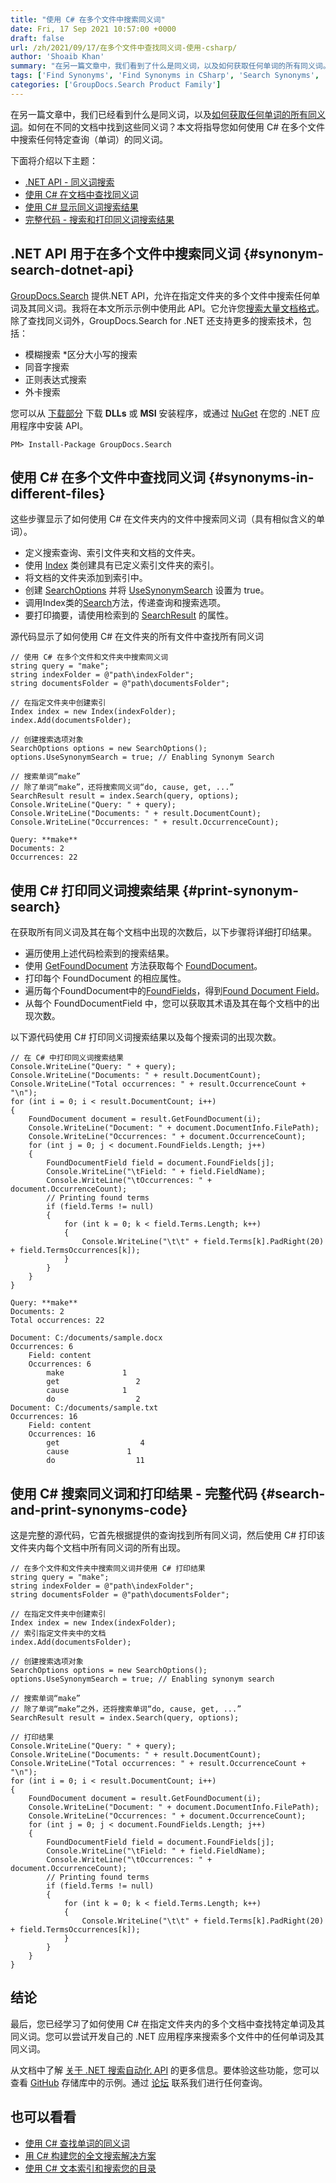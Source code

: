 ```yaml
---
title: "使用 C# 在多个文件中搜索同义词"
date: Fri, 17 Sep 2021 10:57:00 +0000
draft: false
url: /zh/2021/09/17/在多个文件中查找同义词-使用-csharp/
author: 'Shoaib Khan'
summary: "在另一篇文章中，我们看到了什么是同义词，以及如何获取任何单词的所有同义词。如何在不同的文档中找到这些同义词。本文将指导您如何使用 C# 在多个文件中搜索任何特定查询（单词）的同义词。"
tags: ['Find Synonyms', 'Find Synonyms in CSharp', 'Search Synonyms', 'Search Synonyms in CSharp', 'Search Synonyms in Files']
categories: ['GroupDocs.Search Product Family']
---
```


在另一篇文章中，我们已经看到什么是同义词，以及[如何获取任何单词的所有同义词][1]。如何在不同的文档中找到这些同义词？本文将指导您如何使用 C# 在多个文件中搜索任何特定查询（单词）的同义词。

下面将介绍以下主题：

* [.NET API - 同义词搜索][2]
* [使用 C# 在文档中查找同义词][3]
* [使用 C# 显示同义词搜索结果][4]
* [完整代码 - 搜索和打印同义词搜索结果][5]

## .NET API 用于在多个文件中搜索同义词 {#synonym-search-dotnet-api}

[GroupDocs.Search][6] 提供.NET API，允许在指定文件夹的多个文件中搜索任何单词及其同义词。我将在本文所示示例中使用此 API。它允许您[搜索大量文档格式][7]。除了查找同义词外，GroupDocs.Search for .NET 还支持更多的搜索技术，包括：

* 模糊搜索
*区分大小写的搜索
* 同音字搜索
* 正则表达式搜索
* 外卡搜索

您可以从 [下载部分][8] 下载 **DLLs** 或 **MSI** 安装程序，或通过 [NuGet][9] 在您的 .NET 应用程序中安装 API。

```
PM> Install-Package GroupDocs.Search
```

## 使用 C# 在多个文件中查找同义词 {#synonyms-in-different-files}

这些步骤显示了如何使用 C# 在文件夹内的文件中搜索同义词（具有相似含义的单词）。

* 定义搜索查询、索引文件夹和文档的文件夹。
* 使用 [Index][10] 类创建具有已定义索引文件夹的索引。
* 将文档的文件夹添加到索引中。
* 创建 [SearchOptions][11] 并将 [UseSynonymSearch][12] 设置为 true。
* 调用Index类的[Search][13]方法，传递查询和搜索选项。
* 要打印摘要，请使用检索到的 [SearchResult][14] 的属性。

源代码显示了如何使用 C# 在文件夹的所有文件中查找所有同义词

```
// 使用 C# 在多个文件和文件夹中搜索同义词
string query = "make";
string indexFolder = @"path\indexFolder";
string documentsFolder = @"path\documentsFolder";

// 在指定文件夹中创建索引
Index index = new Index(indexFolder);
index.Add(documentsFolder);

// 创建搜索选项对象
SearchOptions options = new SearchOptions();
options.UseSynonymSearch = true; // Enabling Synonym Search

// 搜索单词“make”
// 除了单词“make”，还将搜索同义词“do, cause, get, ...”
SearchResult result = index.Search(query, options);
Console.WriteLine("Query: " + query);
Console.WriteLine("Documents: " + result.DocumentCount);
Console.WriteLine("Occurrences: " + result.OccurrenceCount);
```

```
Query: **make**
Documents: 2
Occurrences: 22
```

## 使用 C# 打印同义词搜索结果 {#print-synonym-search}

在获取所有同义词及其在每个文档中出现的次数后，以下步骤将详细打印结果。

* 遍历使用上述代码检索到的搜索结果。
* 使用 [GetFoundDocument][16] 方法获取每个 [FoundDocument][15]。
* 打印每个 FoundDocument 的相应属性。
* 遍历每个FoundDocument中的[FoundFields][17]，得到[Found Document Field][18]。
* 从每个 FoundDocumentField 中，您可以获取其术语及其在每个文档中的出现次数。

以下源代码使用 C# 打印同义词搜索结果以及每个搜索词的出现次数。

```
// 在 C# 中打印同义词搜索结果
Console.WriteLine("Query: " + query);
Console.WriteLine("Documents: " + result.DocumentCount);
Console.WriteLine("Total occurrences: " + result.OccurrenceCount + "\n");
for (int i = 0; i < result.DocumentCount; i++)
{
    FoundDocument document = result.GetFoundDocument(i);
    Console.WriteLine("Document: " + document.DocumentInfo.FilePath);
    Console.WriteLine("Occurrences: " + document.OccurrenceCount);
    for (int j = 0; j < document.FoundFields.Length; j++)
    {
        FoundDocumentField field = document.FoundFields[j];
        Console.WriteLine("\tField: " + field.FieldName);
        Console.WriteLine("\tOccurrences: " + document.OccurrenceCount);
        // Printing found terms
        if (field.Terms != null)
        {
            for (int k = 0; k < field.Terms.Length; k++)
            {
                Console.WriteLine("\t\t" + field.Terms[k].PadRight(20) + field.TermsOccurrences[k]);
            }
        }
    }
}
```

```
Query: **make**
Documents: 2
Total occurrences: 22

Document: C:/documents/sample.docx
Occurrences: 6
    Field: content
    Occurrences: 6
        make             1
        get                 2
        cause            1
        do                  2
Document: C:/documents/sample.txt
Occurrences: 16
    Field: content
    Occurrences: 16
        get                  4
        cause             1
        do                  11
```

## 使用 C# 搜索同义词和打印结果 - 完整代码 {#search-and-print-synonyms-code}

这是完整的源代码，它首先根据提供的查询找到所有同义词，然后使用 C# 打印该文件夹内每个文档中所有同义词的所有出现。

```
// 在多个文件和文件夹中搜索同义词并使用 C# 打印结果
string query = "make";
string indexFolder = @"path\indexFolder";
string documentsFolder = @"path\documentsFolder";

// 在指定文件夹中创建索引
Index index = new Index(indexFolder);
// 索引指定文件夹中的文档
index.Add(documentsFolder);

// 创建搜索选项对象
SearchOptions options = new SearchOptions();
options.UseSynonymSearch = true; // Enabling synonym search

// 搜索单词“make”
// 除了单词“make”之外，还将搜索单词“do, cause, get, ...”
SearchResult result = index.Search(query, options);

// 打印结果
Console.WriteLine("Query: " + query);
Console.WriteLine("Documents: " + result.DocumentCount);
Console.WriteLine("Total occurrences: " + result.OccurrenceCount + "\n");
for (int i = 0; i < result.DocumentCount; i++)
{
    FoundDocument document = result.GetFoundDocument(i);
    Console.WriteLine("Document: " + document.DocumentInfo.FilePath);
    Console.WriteLine("Occurrences: " + document.OccurrenceCount);
    for (int j = 0; j < document.FoundFields.Length; j++)
    {
        FoundDocumentField field = document.FoundFields[j];
        Console.WriteLine("\tField: " + field.FieldName);
        Console.WriteLine("\tOccurrences: " + document.OccurrenceCount);
        // Printing found terms
        if (field.Terms != null)
        {
            for (int k = 0; k < field.Terms.Length; k++)
            {
                Console.WriteLine("\t\t" + field.Terms[k].PadRight(20) + field.TermsOccurrences[k]);
            }
        }
    }
}
```

## 结论

最后，您已经学习了如何使用 C# 在指定文件夹内的多个文档中查找特定单词及其同义词。您可以尝试开发自己的 .NET 应用程序来搜索多个文件中的任何单词及其同义词。

从文档中了解 [关于 .NET 搜索自动化 API][19] 的更多信息。要体验这些功能，您可以查看 [GitHub][20] 存储库中的示例。通过 [论坛][21] 联系我们进行任何查询。

## 也可以看看

* [使用 C# 查找单词的同义词][22]
* [用 C# 构建您的全文搜索解决方案][23]
* [使用 C# 文本索引和搜索您的目录][24]







[1]: https://blog.groupdocs.com/2021/09/14/find-synonyms-of-words-using-csharp
[2]: #synonym-search-dotnet-api
[3]: #synonyms-in-different-files
[4]: #print-synonym-search
[5]: #search-and-print-synonyms-code
[6]: https://products.groupdocs.com/search/
[7]: https://docs.groupdocs.com/search/net/supported-document-formats/
[8]: https://downloads.groupdocs.com/search
[9]: https://www.nuget.org/packages/groupdocs.search
[10]: https://apireference.groupdocs.com/search/net/groupdocs.search/index
[11]: https://apireference.groupdocs.com/search/net/groupdocs.search.options/searchoptions
[12]: https://apireference.groupdocs.com/search/net/groupdocs.search.options/searchoptions/properties/usesynonymsearch
[13]: https://apireference.groupdocs.com/search/net/groupdocs.search/index/methods/search/index
[14]: https://apireference.groupdocs.com/search/net/groupdocs.search.results/searchresult
[15]: https://apireference.groupdocs.com/search/net/groupdocs.search.results/founddocument
[16]: https://apireference.groupdocs.com/search/net/groupdocs.search.results/searchresult/methods/getfounddocument
[17]: https://apireference.groupdocs.com/search/net/groupdocs.search.results/founddocument/properties/foundfields
[18]: https://apireference.groupdocs.com/search/net/groupdocs.search.results/founddocumentfield
[19]: https://docs.groupdocs.com/search/net/
[20]: https://github.com/groupdocs-search
[21]: https://forum.groupdocs.com/
[22]: https://blog.groupdocs.com/2021/09/14/find-synonyms-of-words-using-csharp
[23]: https://blog.groupdocs.com/2021/06/03/build-your-full-text-search-solution-in-csharp/
[24]: https://blog.groupdocs.com/2020/05/29/search-text-by-indexing-in-csharp-net/


